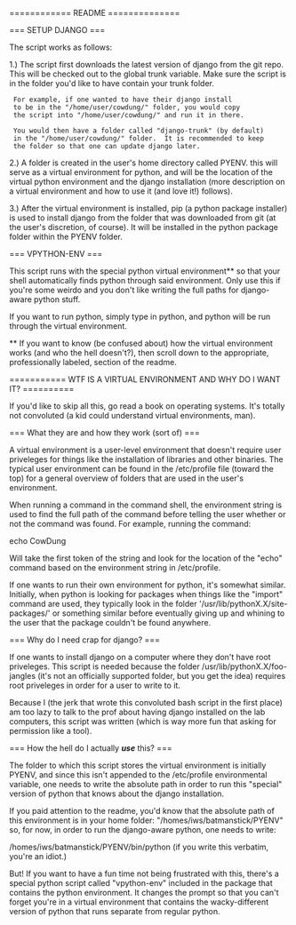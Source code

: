 ============ README ==============

=== SETUP DJANGO ===

The script works as follows:

1.)  The script first downloads the latest version of django
     from the git repo.  This will be checked out to the global
     trunk variable.  Make sure the script is in the folder you'd
     like to have contain your trunk folder.  

     For example, if one wanted to have their django install
     to be in the "/home/user/cowdung/" folder, you would copy
     the script into "/home/user/cowdung/" and run it in there.
     
     You would then have a folder called "django-trunk" (by default)
     in the "/home/user/cowdung/" folder.  It is recommended to keep
     the folder so that one can update django later.

2.)  A folder is created in the user's home directory called PYENV.
     this will serve as a virtual environment for python, and will
     be the location of the virtual python environment and the django
     installation (more description on a virtual environment and how
     to use it (and love it!) follows).

3.)  After the virtual environment is installed, pip (a python package
     installer) is used to install django from the folder that was
     downloaded from git (at the user's discretion, of course).  It 
     will be installed in the python package folder within the PYENV folder.

=== VPYTHON-ENV ===

This script runs with the special python virtual environment** so that your
shell automatically finds python through said environment.  Only use
this if you're some weirdo and you don't like writing the full paths for
django-aware python stuff.

If you want to run python, simply type in python, and python will be run
through the virtual environment.

** If you want to know (be confused about) how the virtual environment works
(and who the hell doesn't?), then scroll down to the appropriate,
professionally labeled, section of the readme.

=========== WTF IS A VIRTUAL ENVIRONMENT AND WHY DO I WANT IT? ==========

If you'd like to skip all this, go read a book on operating systems.  It's
totally not convoluted (a kid could understand virtual environments, man).

=== What they are and how they work (sort of) ===

A virtual environment is a user-level environment that doesn't require
user priveleges for things like the installation of libraries and other
binaries.  The typical user environment can be found in the /etc/profile
file (toward the top) for a general overview of folders that are used in
the user's environment.

When running a command in the command shell, the environment string is used
to find the full path of the command before telling the user whether or not
the command was found.  For example, running the command:

echo CowDung

Will take the first token of the string and look for the location of the "echo"
command based on the environment string in /etc/profile.

If one wants to run their own environment for python, it's somewhat similar.
Initially, when python is looking for packages when things like the "import"
command are used, they typically look in the folder
'/usr/lib/pythonX.X/site-packages/' or something similar before eventually
giving up and whining to the user that the package couldn't be found anywhere.

=== Why do I need crap for django? ===

If one wants to install django on a computer where they don't have root
priveleges. This script is needed because the folder /usr/lib/pythonX.X/foo-jangles
(it's not an officially supported folder, but you get the idea) requires root
priveleges in order for a user to write to it.  

Because I (the jerk that wrote this convoluted bash script in the first place) 
am too lazy to talk to the prof about having django installed on the lab computers, 
this script was written (which is way more fun that asking for 
permission like a tool).

=== How the hell do I actually ***use*** this? ===

The folder to which this script stores the virtual environment is initially PYENV,
and since this isn't appended to the /etc/profile environmental variable,
one needs to write the absolute path in order to run this "special" version of 
python that knows about the django installation.

If you paid attention to the readme, you'd know that the absolute path of
this environment is in your home folder: "/homes/iws/batmanstick/PYENV"
so, for now, in order to run the django-aware python, one needs to write:

/homes/iws/batmanstick/PYENV/bin/python (if you write this verbatim, you're an idiot.)

But!  If you want to have a fun time not being frustrated with this, there's
a special python script called "vpython-env" included in the package that contains
the python environment.  It changes the prompt so that you can't forget you're in 
a virtual environment that contains the wacky-different version of python that runs
separate from regular python.
